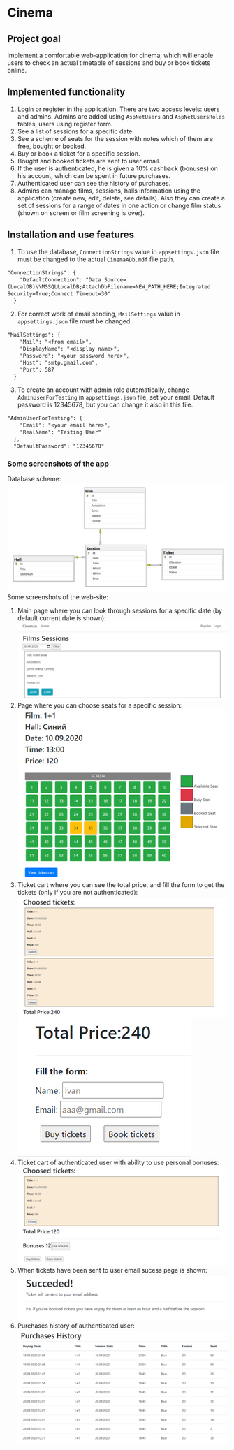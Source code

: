 # Cinema
## Project goal
Implement a comfortable web-application for cinema, which will enable users to check an actual timetable of sessions and buy or book tickets online.
## Implemented functionality
1. Login or register in the application. There are two access levels: users and admins. Admins are added using ```AspNetUsers``` and ```AspNetUsersRoles``` tables, users using register form. 
2. See a list of sessions for a specific date.
3. See a scheme of seats for the session with notes which of them are free, bought or booked.
4. Buy or book a ticket for a specific session.
5. Bought and booked tickets are sent to user email.
6. If the user is authenticated, he is given a 10% cashback (bonuses) on his account, which can be spent in future purchases.
7. Authenticated user can see the history of purchases.
8. Admins can manage films, sessions, halls information using the application (create new, edit, delete, see details). Also they can create a set of sessions for a range of dates in one action or change film status (shown on screen or film screening is over).
## Installation and use features
1. To use the database, ```ConnectionStrings``` value in ```appsettings.json``` file must be changed to the actual ```CinemaADb.mdf``` file path.
``` 
"ConnectionStrings": {
    "DefaultConnection": "Data Source=(LocalDB)\\MSSQLLocalDB;AttachDbFilename=NEW_PATH_HERE;Integrated Security=True;Connect Timeout=30"
  }
  ```
2. For correct work of email sending, ```MailSettings``` value in ```appsettings.json``` file must be changed.
```
"MailSettings": {
    "Mail": "<from email>",
    "DisplayName": "<display name>",
    "Password": "<your password here>",
    "Host": "smtp.gmail.com",
    "Port": 587
  }
```
3. To create an account with admin role automatically, change ```AdminUserForTesting``` in ```appsettings.json``` file, set your email. Default password is 12345678, but you can change it also in this file.
```
"AdminUserForTesting": {
    "Email": "<your email here>",
    "RealName": "Testing User"
  },
  "DefaultPassword": "12345678"
```
### Some screenshots of the app
Database scheme:<img src="Screenshots/DBScheme.png">
Some screenshots of the web-site:
1) Main page where you can look through sessions for a specific date (by default current date is shown): <img src="Screenshots/FilmsSessionsFilled.png">
2) Page where you can choose seats for a specific session: <img src="Screenshots/SessionTickets.png">
3) Ticket cart where you can see the total price, and fill the form to get the tickets (only if you are not authenticated): <img src="Screenshots/TicketCart.png"><img src="Screenshots/UnregisteredForm.png">
4) Ticket cart of authenticated user with ability to use personal bonuses: <img src="Screenshots/TicketCartForRegistered.png">
5) When tickets have been sent to user email sucess page is shown: <img src="Screenshots/SuccessPage.png">
6) Purchases history of authenticated user: <img src="Screenshots/PurchasesHistory.png">
